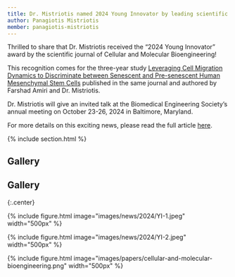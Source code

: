 ```yaml
---
title: Dr. Mistriotis named 2024 Young Innovator by leading scientific journal
author: Panagiotis Mistriotis
member: panagiotis-mistriotis
---
```


Thrilled to share that Dr. Mistriotis received the “2024 Young Innovator” award by the scientific journal of Cellular and Molecular Bioengineering!

This recognition comes for the three-year study [Leveraging Cell Migration Dynamics to Discriminate between Senescent and Pre-senescent Human Mesenchymal Stem Cells](https://link.springer.com/article/10.1007/s12195-024-00807-0?utm_source=rct_congratemailt&utm_medium=email&utm_campaign=oa_20240720&utm_content=10.1007%2Fs12195-024-00807-0) published in the same journal and authored by Farshad Amiri and Dr. Mistriotis. 

Dr. Mistriotis will give an invited talk at the Biomedical Engineering Society’s annual meeting on October 23-26, 2024 in Baltimore, Maryland.

For more details on this exciting news, please read the full article [here](https://eng.auburn.edu/news/2024/07/assistant-professor-in-chemical-engineering-named-young-innovator-by-cellular-and-molecular-engineering.html).

{% include section.html %}

## Gallery

## Gallery

{:.center}

{%
  include figure.html
  image="images/news/2024/YI-1.jpeg"
  width="500px"
%}

{%
  include figure.html
  image="images/news/2024/YI-2.jpeg"
  width="500px"
%}

{%
  include figure.html
  image="images/papers/cellular-and-molecular-bioengineering.png"
  width="500px"
%}

